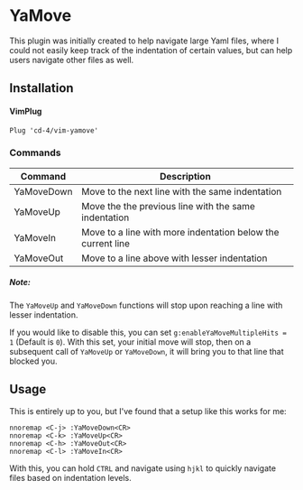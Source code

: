 # YaMove

This plugin was initially created to help navigate large Yaml files, where
I could not easily keep track of the indentation of certain values, but can
help users navigate other files as well.

## Installation

#### VimPlug

```
Plug 'cd-4/vim-yamove'
```

### Commands

Command | Description
--- | ---
YaMoveDown | Move to the next line with the same indentation
YaMoveUp | Move the the previous line with the same indentation
YaMoveIn | Move to a line with more indentation below the current line
YaMoveOut | Move to a line above with lesser indentation

##### Note:

The `YaMoveUp` and `YaMoveDown` functions will stop upon reaching a line with
lesser indentation.

If you would like to disable this, you can set `g:enableYaMoveMultipleHits = 1` (Default is `0`). With this set, your initial move will stop, then on a subsequent call of `YaMoveUp` or `YaMoveDown`, it will bring you to that line that blocked you.


## Usage

This is entirely up to you, but I've found that a setup like this works for me:

```
nnoremap <C-j> :YaMoveDown<CR>
nnoremap <C-k> :YaMoveUp<CR>
nnoremap <C-h> :YaMoveOut<CR>
nnoremap <C-l> :YaMoveIn<CR>
```

With this, you can hold `CTRL` and navigate using `hjkl` to quickly
navigate files based on indentation levels.

